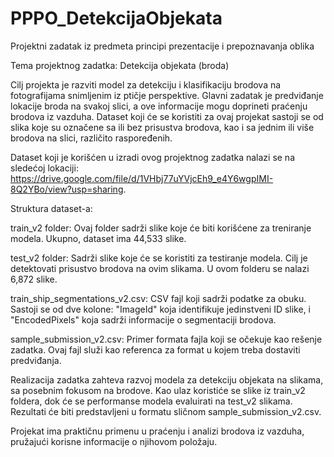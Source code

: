 # PPPO_DetekcijaObjekata
Projektni zadatak iz predmeta principi prezentacije i prepoznavanja oblika

Tema projektnog zadatka: Detekcija objekata (broda)

Cilj projekta je razviti model za detekciju i klasifikaciju brodova na fotografijama snimljenim iz ptičje perspektive. Glavni zadatak je predviđanje lokacije broda na svakoj slici, a ove informacije mogu doprineti praćenju brodova iz vazduha. Dataset koji će se koristiti za ovaj projekat sastoji se od slika koje su označene sa ili bez prisustva brodova, kao i sa jednim ili više brodova na slici, različito raspoređenih.

Dataset koji je korišćen u izradi ovog projektnog zadatka nalazi se na sledećoj lokaciji: https://drive.google.com/file/d/1VHbj77uYVjcEh9_e4Y6wgpIMI-8Q2YBo/view?usp=sharing.

Struktura dataset-a:

train_v2 folder: Ovaj folder sadrži slike koje će biti korišćene za treniranje modela. Ukupno, dataset ima 44,533 slike.

test_v2 folder: Sadrži slike koje će se koristiti za testiranje modela. Cilj je detektovati prisustvo brodova na ovim slikama. U ovom folderu se nalazi 6,872 slike.

train_ship_segmentations_v2.csv: CSV fajl koji sadrži podatke za obuku. Sastoji se od dve kolone: "ImageId" koja identifikuje jedinstveni ID slike, i "EncodedPixels" koja sadrži informacije o segmentaciji brodova.

sample_submission_v2.csv: Primer formata fajla koji se očekuje kao rešenje zadatka. Ovaj fajl služi kao referenca za format u kojem treba dostaviti predviđanja.

Realizacija zadatka zahteva razvoj modela za detekciju objekata na slikama, sa posebnim fokusom na brodove. Kao ulaz koristiće se slike iz train_v2 foldera, dok će se performanse modela evaluirati na test_v2 slikama. Rezultati će biti predstavljeni u formatu sličnom sample_submission_v2.csv.

Projekat ima praktičnu primenu u praćenju i analizi brodova iz vazduha, pružajući korisne informacije o njihovom položaju.
